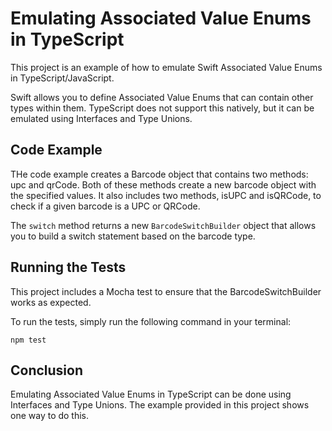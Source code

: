 # Emulating Associated Value Enums in TypeScript

This project is an example of how to emulate Swift Associated Value Enums in TypeScript/JavaScript.

Swift allows you to define Associated Value Enums that can contain other types within them. TypeScript does not support this natively, but it can be emulated using Interfaces and Type Unions.

## Code Example

THe code example creates a Barcode object that contains two methods: upc and qrCode. Both of these methods create a new barcode object with the specified values. It also includes two methods, isUPC and isQRCode, to check if a given barcode is a UPC or QRCode.

The `switch` method returns a new `BarcodeSwitchBuilder` object that allows you to build a switch statement based on the barcode type.

## Running the Tests

This project includes a Mocha test to ensure that the BarcodeSwitchBuilder works as expected.

To run the tests, simply run the following command in your terminal:

    npm test

## Conclusion

Emulating Associated Value Enums in TypeScript can be done using Interfaces and Type Unions. The example provided in this project shows one way to do this.
